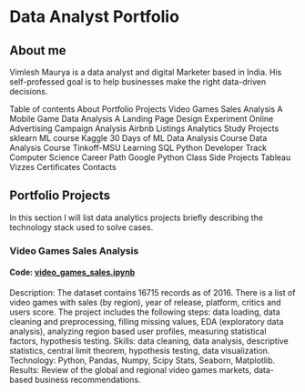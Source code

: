 # Data Analyst Portfolio

## About me

  Vimlesh Maurya is a data analyst and digital Marketer based in India. His self-professed goal is to help businesses make the right data-driven decisions.

Table of contents
About
Portfolio Projects
Video Games Sales Analysis
A Mobile Game Data Analysis
A Landing Page Design Experiment
Online Advertising Campaign Analysis
Airbnb Listings Analytics
Study Projects
sklearn ML course
Kaggle 30 Days of ML
Data Analysis Course
Data Analysis Course Tinkoff-MSU
Learning SQL
Python Developer Track
Computer Science Career Path
Google Python Class
Side Projects
Tableau Vizzes
Certificates
Contacts


## Portfolio Projects

In this section I will list data analytics projects briefly describing the technology stack used to solve cases.

### Video Games Sales Analysis

#### Code: [video_games_sales.ipynb]()
Description: The dataset contains 16715 records as of 2016. There is a list of video games with sales (by region), year of release, platform, critics and users score. The project includes the following steps: data loading, data cleaning and preprocessing, filling missing values, EDA (exploratory data analysis), analyzing region based user profiles, measuring statistical factors, hypothesis testing.
Skills: data cleaning, data analysis, descriptive statistics, central limit theorem, hypothesis testing, data visualization.
Technology: Python, Pandas, Numpy, Scipy Stats, Seaborn, Matplotlib.
Results: Review of the global and regional video games markets, data-based business recommendations.
